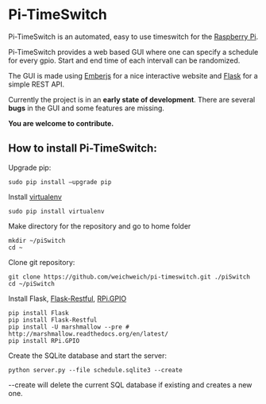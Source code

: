 # Pi-TimeSwitch
Pi-TimeSwitch is an automated, easy to use timeswitch for the [Raspberry Pi](https://www.raspberrypi.org).

Pi-TimeSwitch provides a web based GUI where one can specify a schedule for every gpio. Start and end time of each intervall can be randomized.

The GUI is made using [Emberjs](http://emberjs.com) for a nice interactive website and [Flask](http://flask.pocoo.org) for a simple REST API.

Currently the project is in an **early state of development**. There are several **bugs** in the GUI and some features are missing.

**You are welcome to contribute.**

## How to install Pi-TimeSwitch:

Upgrade pip:

~~~
sudo pip install —upgrade pip
~~~

Install [virtualenv](http://docs.python-guide.org/en/latest/dev/virtualenvs/)

~~~
sudo pip install virtualenv
~~~

Make directory for the repository and go to home folder

~~~
mkdir ~/piSwitch
cd ~
~~~

Clone git repository:

~~~
git clone https://github.com/weichweich/pi-timeswitch.git ./piSwitch
cd ~/piSwitch
~~~

Install Flask, [Flask-Restful](http://flask-restful.readthedocs.org/en/0.3.4/), [RPi.GPIO](https://pypi.python.org/pypi/RPi.GPIO)
 
~~~
pip install Flask
pip install Flask-Restful
pip install -U marshmallow --pre # http://marshmallow.readthedocs.org/en/latest/
pip install RPi.GPIO
~~~

Create the SQLite database and start the server:

~~~
python server.py --file schedule.sqlite3 --create
~~~

--create will delete the current SQL database if existing and creates a new one.
